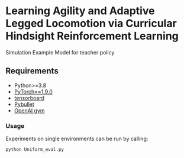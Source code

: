 
# Learning Agility and Adaptive Legged Locomotion via Curricular Hindsight Reinforcement Learning
Simulation Example Model for teacher policy

## Requirements
- Python>=3.8
- [PyTorch==1.9.0](https://github.com/pytorch/pytorch)
- [tensorboard](https://github.com/tensorflow/tensorboard)
- [Pybullet](https://pybullet.org/)
- [OpenAI gym](https://github.com/openai/gym)

### Usage
Experiments on single environments can be run by calling:
```
python Uniform_eval.py
```

